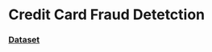 # Credit Card Fraud Detetction
### [Dataset](https://www.kaggle.com/datasets/mlg-ulb/creditcardfraud/data)
